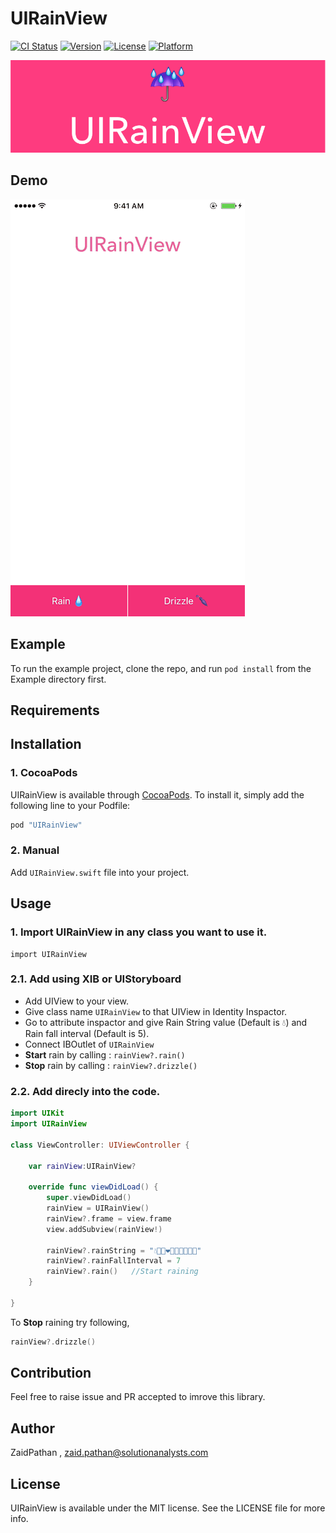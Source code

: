 # UIRainView

[![CI Status](http://img.shields.io/travis/zaidSA/UIRainView.svg?style=flat)](https://travis-ci.org/zaidSA/UIRainView)
[![Version](https://img.shields.io/cocoapods/v/UIRainView.svg?style=flat)](http://cocoapods.org/pods/UIRainView)
[![License](https://img.shields.io/cocoapods/l/UIRainView.svg?style=flat)](http://cocoapods.org/pods/UIRainView)
[![Platform](https://img.shields.io/cocoapods/p/UIRainView.svg?style=flat)](http://cocoapods.org/pods/UIRainView)

![UIRainViewLogo](https://github.com/ZaidPathan/UIRainView/blob/master/Images/UIRainView_GitHubLogo.png)

## Demo

![alt UIRainView](https://github.com/ZaidPathan/UIRainView/blob/master/Images/UIRainView.gif)

## Example

To run the example project, clone the repo, and run `pod install` from the Example directory first.

## Requirements

## Installation

### 1. CocoaPods

UIRainView is available through [CocoaPods](http://cocoapods.org). To install
it, simply add the following line to your Podfile:

```ruby
pod "UIRainView"
```

### 2. Manual

Add `UIRainView.swift` file into your project.

## Usage

### 1. Import UIRainView in any class you want to use it.

    import UIRainView

### 2.1. Add using XIB or UIStoryboard

- Add UIView to your view.
- Give class name `UIRainView` to that UIView in Identity Inspactor.
- Go to attribute inspactor and give Rain String value (Default is 💧) and Rain fall interval (Default is 5).
- Connect IBOutlet of `UIRainView`
- **Start** rain by calling : `rainView?.rain()`
- **Stop** rain by calling : `rainView?.drizzle()`

### 2.2. Add direcly into the code.

```swift
import UIKit
import UIRainView

class ViewController: UIViewController {

    var rainView:UIRainView?

    override func viewDidLoad() {
        super.viewDidLoad()
        rainView = UIRainView()
        rainView?.frame = view.frame
        view.addSubview(rainView!)

        rainView?.rainString = "💧🎊🎉❤️💝💜💙💚💛🍰"
        rainView?.rainFallInterval = 7
        rainView?.rain()   //Start raining
    }

}
```
To **Stop** raining try following,

```swift
rainView?.drizzle()
```

## Contribution

Feel free to raise issue and PR accepted to imrove this library.

## Author

ZaidPathan , zaid.pathan@solutionanalysts.com

## License

UIRainView is available under the MIT license. See the LICENSE file for more info.
